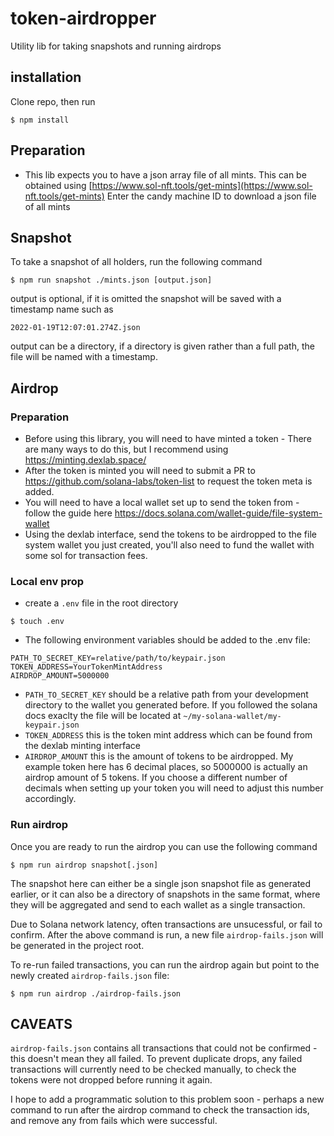 # token-airdropper
Utility lib for taking snapshots and running airdrops

## installation

Clone repo, then run
```
$ npm install
```

## Preparation

* This lib expects you to have a json array file of all mints. This can be obtained using [https://www.sol-nft.tools/get-mints](https://www.sol-nft.tools/get-mints)
Enter the candy machine ID to download a json file of all mints

## Snapshot

To take a snapshot of all holders, run the following command

```
$ npm run snapshot ./mints.json [output.json]
```

output is optional, if it is omitted the snapshot will be saved with a timestamp name such as

```2022-01-19T12:07:01.274Z.json```

output can be a directory, if a directory is given rather than a full path, the file will be named with a timestamp.

## Airdrop

### Preparation

* Before using this library, you will need to have minted a token - There are many ways to do this, but I recommend using https://minting.dexlab.space/
* After the token is minted you will need to submit a PR to https://github.com/solana-labs/token-list to request the token meta is added.
* You will need to have a local wallet set up to send the token from - follow the guide here https://docs.solana.com/wallet-guide/file-system-wallet
* Using the dexlab interface, send the tokens to be airdropped to the file system wallet you just created, you'll also need to fund the wallet with some sol for transaction fees.

### Local env prop

* create a `.env` file in the root directory

```
$ touch .env
```

* The following environment variables should be added to the .env file:
```
PATH_TO_SECRET_KEY=relative/path/to/keypair.json
TOKEN_ADDRESS=YourTokenMintAddress
AIRDROP_AMOUNT=5000000
```

* `PATH_TO_SECRET_KEY` should be a relative path from your development directory to the wallet you generated before. If you followed the solana docs exaclty the file will be located at `~/my-solana-wallet/my-keypair.json`
* `TOKEN_ADDRESS` this is the token mint address which can be found from the dexlab minting interface
* `AIRDROP_AMOUNT` this is the amount of tokens to be airdropped. My example token here has 6 decimal places, so 5000000 is actually an airdrop amount of 5 tokens.  If you choose a different number of decimals when setting up your token you will need to adjust this number accordingly.

### Run airdrop

Once you are ready to run the airdrop you can use the following command

```
$ npm run airdrop snapshot[.json]
```

The snapshot here can either be a single json snapshot file as generated earlier, or it can also be a directory of snapshots in the same format, where they will be aggregated and send to each wallet as a single transaction.

Due to Solana network latency, often transactions are unsucessful, or fail to confirm. After the above command is run, a new file `airdrop-fails.json` will be generated in the project root.

To re-run failed transactions, you can run the airdrop again but point to the newly created `airdrop-fails.json` file:

```
$ npm run airdrop ./airdrop-fails.json
```

## CAVEATS

`airdrop-fails.json` contains all transactions that could not be confirmed - this doesn't mean they all failed. To prevent duplicate drops, any failed transactions will currently need to be checked manually, to check the tokens were not dropped before running it again.

I hope to add a programmatic solution to this problem soon - perhaps a new command to run after the airdrop command to check the transaction ids, and remove any from fails which were successful.
